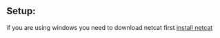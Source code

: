## Setup:
if you are using windows you need to download netcat first
[install netcat](https://eternallybored.org/misc/netcat/netcat-win32-1.11.zip) 
